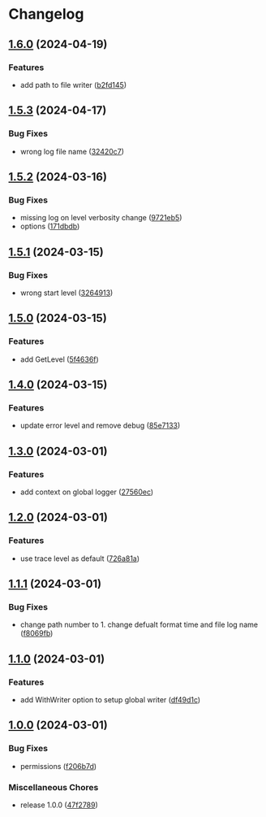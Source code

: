 # Changelog

## [1.6.0](https://github.com/gsols/go-logger/compare/v1.5.3...v1.6.0) (2024-04-19)


### Features

* add path to file writer ([b2fd145](https://github.com/gsols/go-logger/commit/b2fd1451bddaf57cce941c97aab7380f4c66a592))

## [1.5.3](https://github.com/gsols/go-logger/compare/v1.5.2...v1.5.3) (2024-04-17)


### Bug Fixes

* wrong log file name ([32420c7](https://github.com/gsols/go-logger/commit/32420c74b153ae14daa6cf3492dfc6cfd9a05ab0))

## [1.5.2](https://github.com/gsols/go-logger/compare/v1.5.1...v1.5.2) (2024-03-16)


### Bug Fixes

* missing log on level verbosity change ([9721eb5](https://github.com/gsols/go-logger/commit/9721eb51501014ed409e977027270bc0366d8224))
* options ([171dbdb](https://github.com/gsols/go-logger/commit/171dbdbee9ceab5361ad18cfb68eb1ebf2f092ab))

## [1.5.1](https://github.com/gsols/go-logger/compare/v1.5.0...v1.5.1) (2024-03-15)


### Bug Fixes

* wrong start level ([3264913](https://github.com/gsols/go-logger/commit/3264913e07f9cef6a32a94bfcdf4b473451cb6b2))

## [1.5.0](https://github.com/gsols/go-logger/compare/v1.4.0...v1.5.0) (2024-03-15)


### Features

* add GetLevel ([5f4636f](https://github.com/gsols/go-logger/commit/5f4636f0f230f1901a9a63da0982dd46336de040))

## [1.4.0](https://github.com/gsols/go-logger/compare/v1.3.0...v1.4.0) (2024-03-15)


### Features

* update error level and remove debug ([85e7133](https://github.com/gsols/go-logger/commit/85e71331790f9304dac59a834967c000011dbba7))

## [1.3.0](https://github.com/gsols/go-logger/compare/v1.2.0...v1.3.0) (2024-03-01)


### Features

* add context on global logger ([27560ec](https://github.com/gsols/go-logger/commit/27560ecdeec1e6154b6907074eb4851546c09f19))

## [1.2.0](https://github.com/gsols/go-logger/compare/v1.1.1...v1.2.0) (2024-03-01)


### Features

* use trace level as default ([726a81a](https://github.com/gsols/go-logger/commit/726a81ac7bc13a942c5a580c574235849dd5f32a))

## [1.1.1](https://github.com/gsols/go-logger/compare/v1.1.0...v1.1.1) (2024-03-01)


### Bug Fixes

* change path number to 1. change defualt format time and file log name ([f8069fb](https://github.com/gsols/go-logger/commit/f8069fb0c5d14d82dc8dfcc86defcce227b6c3e7))

## [1.1.0](https://github.com/gsols/go-logger/compare/v1.0.0...v1.1.0) (2024-03-01)


### Features

* add WithWriter option to setup global writer ([df49d1c](https://github.com/gsols/go-logger/commit/df49d1c2efdfd2f7eb9b1d73f518f1afd73ff112))

## [1.0.0](https://github.com/gsols/go-logger/compare/v0.2.0...v1.0.0) (2024-03-01)


### Bug Fixes

* permissions ([f206b7d](https://github.com/gsols/go-logger/commit/f206b7d98d9b7b57fa82ff658b9450686a4b0317))


### Miscellaneous Chores

* release 1.0.0 ([47f2789](https://github.com/gsols/go-logger/commit/47f27896e5ceffc9d8191a040dd0ac5012b2b191))
